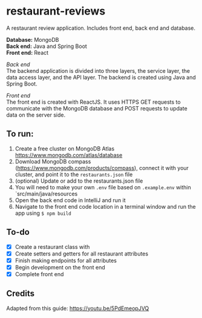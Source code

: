 # restaurant-reviews

A restaurant review application. Includes front end, back end and database.

**Database:** MongoDB  
**Back end:** Java and Spring Boot  
**Front end:** React

*Back end*  
The backend application is divided into three layers, the service layer, the data access layer, and the API layer. The backend is created using Java and Spring Boot.

*Front end*  
The front end is created with ReactJS. It uses HTTPS GET requests to communicate with the MongoDB database and POST requests to update data on the server side. 

## To run:

1. Create a free cluster on MongoDB Atlas https://www.mongodb.com/atlas/database
2. Download MongoDB compass (https://www.mongodb.com/products/compass), connect it with your cluster, and point it to
   the `restaurants.json` file
3. (optional) Update or add to the restaurants.json file
4. You will need to make your own `.env` file based on `.example.env` within `src/main/java/resources
5. Open the back end code in IntelliJ and run it
6. Navigate to the front end code location in a terminal window and run the app using `$ npm build`

## To-do

- [x] Create a restaurant class with
- [x] Create setters and getters for all restaurant attributes
- [x] Finish making endpoints for all attributes
- [x] Begin development on the front end
- [x] Complete front end

## Credits

Adapted from this guide: https://youtu.be/5PdEmeopJVQ